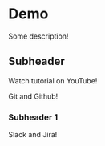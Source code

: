 # Demo

Some description!

## Subheader

Watch tutorial on YouTube!

Git and Github!

### Subheader 1

Slack and Jira!
